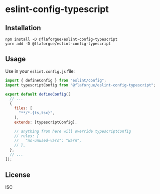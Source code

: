 # eslint-config-typescript

## Installation

```shell
npm install -D @flaforgue/eslint-config-typescript
yarn add -D @flaforgue/eslint-config-typescript
```

## Usage

Use in your `eslint.config.js` file:

```js
import { defineConfig } from "eslint/config";
import typescriptConfig from "@flaforgue/eslint-config-typescript";

export default defineConfig([
  // ...
  {
    files: [
      "**/*.{ts,tsx}",
    ],
    extends: [typescriptConfig],

    // anything from here will override typescriptConfig
    // rules: {
    //   "no-unused-vars": "warn",
    // },
  },
  // ...
]);
```

## License

ISC
